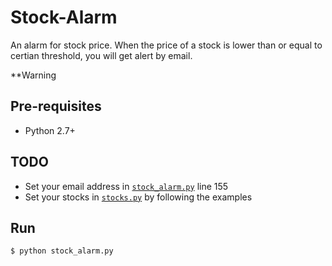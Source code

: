 # Stock-Alarm
An alarm for stock price. When the price of a stock is lower than or equal to certian threshold, you will get alert by email.

**Warning

## Pre-requisites
* Python 2.7+

## TODO
* Set your email address in [`stock_alarm.py`](./stock_alarm.py) line 155
* Set your stocks in [`stocks.py`](stocks.py) by following the examples

## Run
```
$ python stock_alarm.py
```

